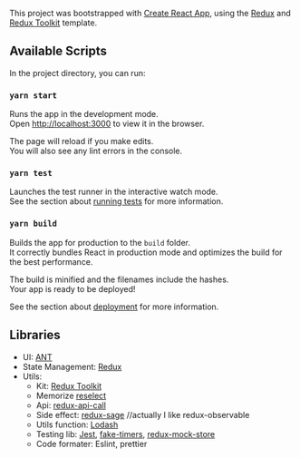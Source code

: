 This project was bootstrapped with [Create React App](https://github.com/facebook/create-react-app), using the [Redux](https://redux.js.org/) and [Redux Toolkit](https://redux-toolkit.js.org/) template.

## Available Scripts

In the project directory, you can run:

### `yarn start`

Runs the app in the development mode.<br />
Open [http://localhost:3000](http://localhost:3000) to view it in the browser.

The page will reload if you make edits.<br />
You will also see any lint errors in the console.

### `yarn test`

Launches the test runner in the interactive watch mode.<br />
See the section about [running tests](https://facebook.github.io/create-react-app/docs/running-tests) for more information.

### `yarn build`

Builds the app for production to the `build` folder.<br />
It correctly bundles React in production mode and optimizes the build for the best performance.

The build is minified and the filenames include the hashes.<br />
Your app is ready to be deployed!

See the section about [deployment](https://facebook.github.io/create-react-app/docs/deployment) for more information.

## Libraries

  - UI: [ANT]('https://ant.design/')
  - State Management: [Redux](https://redux.js.org/)
  - Utils: 
    - Kit: [Redux Toolkit](https://redux-toolkit.js.org/)
    - Memorize [reselect](https://github.com/reduxjs/reselect)
    - Api: [redux-api-call](https://github.com/tungv/redux-api-call)
    - Side effect: [redux-sage](https://redux-saga.js.org/docs/api/) //actually I like redux-observable
    - Utils function: [Lodash](https://lodash.com/)
    - Testing lib: [Jest](https://jestjs.io/), [fake-timers](https://www.npmjs.com/package/@sinonjs/fake-timers), [redux-mock-store](https://github.com/reduxjs/redux-mock-store)
    - Code formater: Eslint, prettier

